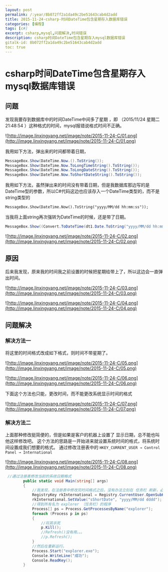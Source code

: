 ```yaml
---
layout: post
permalink: /:year/8b072ff2a1da49c2be51643cab4d2add
title: 2015-11-24-csharp-时间DateTime包含星期存入数据库错误
categories: [编程]
tags: [c#]
excerpt: csharp,mysql,问题解决,时间错误
description: csharp时间DateTime包含星期存入mysql数据库错误
gitalk-id: 8b072ff2a1da49c2be51643cab4d2add
toc: true
---
```


# csharp时间DateTime包含星期存入mysql数据库错误

## 问题

发现我要存到数据库中的时间DateTime中间多了星期 ，即 （2015/11/24 星期二 21:48:54 ）这种格式的时间，mysql报错说格式时间不正确。

![http://image.linxingyang.net/image/note/2015-11-24-C/01.png](http://image.linxingyang.net/image/note/2015-11-24-C/01.png)

我用如下方法，弹出来的时间都带着日期，

```csharp
MessageBox.Show(DateTime.Now.().ToString());
MessageBox.Show(DateTime.Now.ToLongTimeString().ToString());
MessageBox.Show(DateTime.Now.ToLongDateString().ToString());
MessageBox.Show(DateTime.Now.ToShortDateString().ToString());
```

我用如下方法，虽然弹出来的时间没有带着日期，但是我数据库那边写的是DateTime型的参数，所以C#代码这边也应该存入一个DateTime类型的，而不是string类型的

```
MessageBox.Show(DateTime.Now().ToString("yyyy/MM/dd hh:mm:ss"));
```

当我将上面string再次强转为DateTime的时候，还是带了日期。

```csharp
MessageBox.Show((Convert.ToDateTime(dt1.Date.ToString("yyyy/MM/dd hh:mm:ss")).ToString()));
```

![http://image.linxingyang.net/image/note/2015-11-24-C/02.png](http://image.linxingyang.net/image/note/2015-11-24-C/02.png)

## 原因

后来我发现，原来我的时间我之前设置的时候把星期给带上了，所以这边会一直弹出时间。

![http://image.linxingyang.net/image/note/2015-11-24-C/03.png](http://image.linxingyang.net/image/note/2015-11-24-C/03.png)

![http://image.linxingyang.net/image/note/2015-11-24-C/04.png](http://image.linxingyang.net/image/note/2015-11-24-C/04.png)

## 问题解决

### 解决方法一

将这里的时间格式改成如下格式，则时间不带星期了。

![http://image.linxingyang.net/image/note/2015-11-24-C/05.png](http://image.linxingyang.net/image/note/2015-11-24-C/05.png)

![http://image.linxingyang.net/image/note/2015-11-24-C/06.png](http://image.linxingyang.net/image/note/2015-11-24-C/06.png)

下面这个方法也只能，更改时间，而不能更改系统显示时间的格式

![http://image.linxingyang.net/image/note/2015-11-24-C/07.png](http://image.linxingyang.net/image/note/2015-11-24-C/07.png)

### 解决方法二

上面那种修改挺简便的，但是如果是客户的机器上设置了 显示日期，总不能也叫他这样修改吧。
这个方法的思路是一开始进来就设置系统时间的格式，将系统时间设置成我们想要的格式。
通过修改注册表中的   `HKEY_CURRENT_USER → Control Panel → International`

![http://image.linxingyang.net/image/note/2015-11-24-C/08.png](http://image.linxingyang.net/image/note/2015-11-24-C/08.png)

```csharp
 //通过注册表修改当前的系统日期格式
        public static void Main(string[] args)
        {
            //我发现，在注册表中修改完时间格式之后，没有办法立刻在 任务栏 刷新，必须杀死任务栏进程，然后重新开启，才行。。。不知道有没有办法刷新那个任务栏。应该平常我们改时间格式的时候是可以马上看到修改后的效果的。。。
            RegistryKey rkInternational = Registry.CurrentUser.OpenSubKey(@"Control Panel\International", true);
            rkInternational.SetValue("sShortDate", "yyyy/MM/dd dddd");
            //得到所有名为 explorer （任务栏）的程序
            Process[] ps = Process.GetProcessesByName("explorer");
            foreach (Process p in ps)
            {
                //将其杀死
                p.Kill();
                //Refresh()没有用。。。
                //p.Refresh();
            }
            //然后在重新运行。
            Process.Start("explorer.exe");
            Console.WriteLine("成功");
            Console.ReadKey();
        }
```
